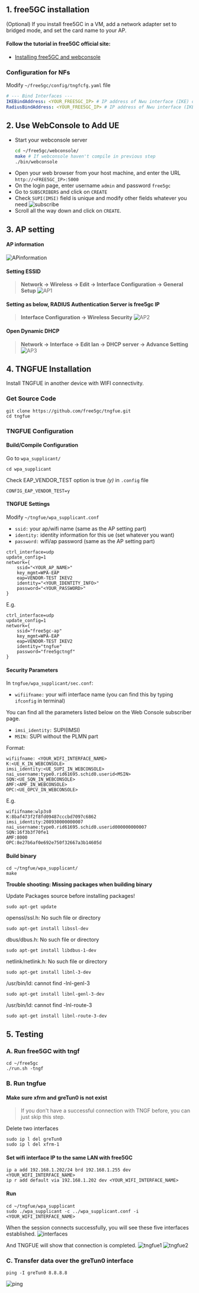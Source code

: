 <!-- Google tag (gtag.js) --> <script async src="https://www.googletagmanager.com/gtag/js?id=G-JETJ7TJ805"></script> <script> window.dataLayer = window.dataLayer || []; function gtag(){dataLayer.push(arguments);} gtag('js', new Date()); gtag('config', 'G-JETJ7TJ805'); </script>

## 1. free5GC installation
(Optional) If you install free5GC in a VM, add a network adapter set to bridged mode, and set the card name to your AP.

#### Follow the tutorial in free5GC official site: 
- [Installing free5GC and webconsole](https://free5gc.org/guide/3-install-free5gc/)


### Configuration for NFs
Modify `~/free5gc/config/tngfcfg.yaml` file
```yaml
# --- Bind Interfaces ---
IKEBindAddress: <YOUR_FREE5GC_IP> # IP address of Nwu interface (IKE) on this TNGF
RadiusBindAddress: <YOUR_FREE5GC_IP> # IP address of Nwu interface (IKE) on this TNGF
```

## 2. Use WebConsole to Add UE
* Start your webconsole server
    ```sh
    cd ~/free5gc/webconsole/
    make # If webconsole haven't compile in previous step
    ./bin/webconsole
    ```
* Open your web browser from your host machine, and enter the URL `http://<FREE5GC_IP>:5000`
* On the login page, enter username `admin` and password `free5gc`
* Go to `SUBSCRIBERS` and click on `CREATE`
* Check `SUPI(IMSI)` field is unique and modify other fields whatever you need
![subscribe](./subscribe.png)
* Scroll all the way down and click on `CREATE`.

## 3. AP setting

#### AP information
![APinformation](./AP_info.png)

#### Setting ESSID
> **Network → Wireless → Edit → Interface Configuration → General Setup**
> ![AP1](./AP1.png)

#### Setting as below, RADIUS Authentication Server is free5gc IP
> **Interface Configuration → Wireless Security**
> ![AP2](./AP2.png)
> 

#### Open Dynamic DHCP
> **Network → Interface → Edit lan →  DHCP server → Advance Setting**
> ![AP3](./AP3.png)

## 4. TNGFUE Installation
Install TNGFUE in another device with WIFI connectivity.
### Get Source Code
```
git clone https://github.com/free5gc/tngfue.git
cd tngfue
```

### TNGFUE Configuration

#### Build/Compile Configuration

Go to `wpa_supplicant/`
```
cd wpa_supplicant
```

Check EAP_VENDOR_TEST option is true *(y)* in `.config` file
```
CONFIG_EAP_VENDOR_TEST=y
```

#### TNGFUE Settings

Modify `~/tngfue/wpa_supplicant.conf`


- `ssid:` your ap/wifi name 
(same as the AP setting part)
- `identity:` identity information for this ue 
(set whatever you want)
- `password:` wifi/ap password
(same as the AP setting part)

```
ctrl_interface=udp
update_config=1
network={
    ssid="<YOUR_AP_NAME>"
    key_mgmt=WPA-EAP
    eap=VENDOR-TEST IKEV2
    identity="<YOUR_IDENTITY_INFO>"
    password="<YOUR_PASSWORD>"
}
```

E.g.
```
ctrl_interface=udp
update_config=1
network={
    ssid="free5gc-ap"
    key_mgmt=WPA-EAP
    eap=VENDOR-TEST IKEV2
    identity="tngfue"
    password="free5gctngf"
}
```

#### Security Parameters
In ```tngfue/wpa_supplicant/sec.conf```:

- `wifiifname:` your wifi interface name 
(you can find this by typing `ifconfig` in terminal)

You can find all the parameters listed below on the Web Console subscriber page.

- `imsi_identity:` SUPI(IMSI)
- `MSIN:` SUPI without the PLMN part

Format: 
```
wifiifname: <YOUR_WIFI_INTERFACE_NAME>
K:<UE_K_IN_WEBCONSOLE>
imsi_identity:<UE_SUPI_IN_WEBCONSOLE>
nai_username:type0.rid61695.schid0.userid<MSIN>
SQN:<UE_SQN_IN_WEBCONSOLE>
AMF:<AMF_IN_WEBCONSOLE>
OPC:<UE_OPCV_IN_WEBCONSOLE>
```

E.g.
```
wifiifname:wlp3s0
K:8baf473f2f8fd09487cccbd7097c6862
imsi_identity:208930000000007
nai_username:type0.rid61695.schid0.userid000000000007
SQN:16f3b3f70fe1
AMF:8000
OPC:8e27b6af0e692e750f32667a3b14605d
```

#### Build binary
```
cd ~/tngfue/wpa_supplicant/
make
```

**Trouble shooting: Missing packages when building binary**

Update Packages source before installing packages!
```
sudo apt-get update
```

openssl/ssl.h: No such file or directory
```
sudo apt-get install libssl-dev
```
dbus/dbus.h: No such file or directory
```
sudo apt-get install libdbus-1-dev
```
netlink/netlink.h: No such file or directory
```
sudo apt-get install libnl-3-dev
```
/usr/bin/ld: cannot find -lnl-genl-3
```
sudo apt-get install libnl-genl-3-dev
```
/usr/bin/ld: cannot find -lnl-route-3
```
sudo apt-get install libnl-route-3-dev
```

## 5. Testing
### A. Run free5GC with tngf
```
cd ~/free5gc
./run.sh -tngf
```
### B. Run tngfue
#### Make sure xfrm and greTun0 is not exist
> If you don't have a successful connection with TNGF before, you can just skip this step.

Delete two interfaces
```
sudo ip l del greTun0
sudo ip l del xfrm-1
```
#### Set wifi interface IP to the same LAN with free5GC
```
ip a add 192.168.1.202/24 brd 192.168.1.255 dev <YOUR_WIFI_INTERFACE_NAME>
ip r add default via 192.168.1.202 dev <YOUR_WIFI_INTERFACE_NAME>
```
#### Run
```
cd ~/tngfue/wpa_supplicant
sudo ./wpa_supplicant -c ../wpa_supplicant.conf -i <YOUR_WIFI_INTERFACE_NAME>
```

When the session connects successfully, you will see these five interfaces established. 
![interfaces](./interfaces.png)

And TNGFUE will show that connection is completed.
![tngfue1](./tngfue1.png)
![tngfue2](./tngfue2.png)

### C. Transfer data over the greTun0 interface

```
ping -I greTun0 8.8.8.8
```
![ping](./ping.png)

